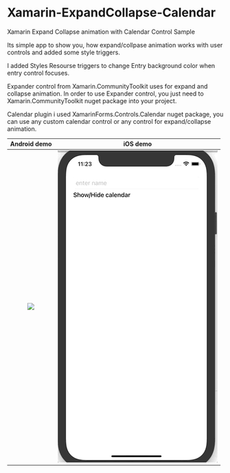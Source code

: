 # Xamarin-ExpandCollapse-Calendar
Xamarin Expand Collapse animation with Calendar Control Sample

Its simple app to show you, how expand/collpase animation works with user controls and added some style triggers.

I added Styles Resourse triggers to change Entry background color when entry control focuses.

Expander control from Xamarin.CommunityToolkit uses for expand and collapse animation. In order to use Expander control, you just need to Xamarin.CommunityToolkit nuget package into your project.

Calendar plugin i used XamarinForms.Controls.Calendar nuget package, you can use any custom calendar control or any control for expand/collapse animation.


Android demo                                         |  iOS demo
:---------------------------------------------------:|:-----------------------------------------:
![](gif/expand_collapse_calendar_android.gif)        |  ![](gif/expand_collapse_calendar_ios.gif)
